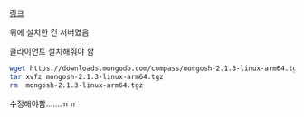 [링크](https://www.mongodb.com/docs/manual/tutorial/install-mongodb-on-amazon/?tck=docs_chatbot&_ga=2.91859098.1681454196.1707368232-1355586226.1707368232)

위에 설치한 건 서버였음

클라이언트 설치해줘야 함

```bash
wget https://downloads.mongodb.com/compass/mongosh-2.1.3-linux-arm64.tgz
tar xvfz mongosh-2.1.3-linux-arm64.tgz
rm  mongosh-2.1.3-linux-arm64.tgz
```

수정해야함.......ㅠㅠ